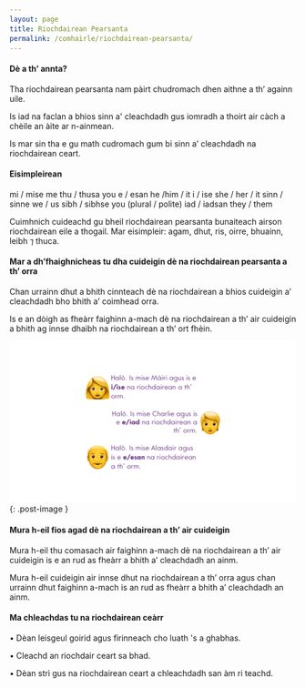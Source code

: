 ```yaml
---
layout: page
title: Riochdairean Pearsanta
permalink: /comhairle/riochdairean-pearsanta/
---
```


#### Dè a th’ annta?

Tha riochdairean pearsanta nam pàirt chudromach dhen aithne a th’ againn uile.

Is iad na faclan a bhios sinn a' cleachdadh gus iomradh a thoirt air càch a chèile an àite ar n-ainmean.

Is mar sin tha e gu math cudromach gum bi sinn a’ cleachdadh na riochdairean ceart.

#### Eisimpleirean

mi / mise			me
thu / thusa		you
e / esan			he /him / it
i / ise			she / her / it
sinn / sinne		we / us
sibh / sibhse		you (plural / polite)
iad / iadsan		they / them

Cuimhnich cuideachd gu bheil riochdairean pearsanta bunaiteach airson riochdairean eile a thogail. Mar eisimpleir: agam, dhut, ris, oirre, bhuainn, leibh ⁊ thuca.

#### Mar a dh’fhaighnicheas tu dha cuideigin dè na riochdairean pearsanta a th’ orra

Chan urrainn dhut a bhith cinnteach dè na riochdairean a bhios cuideigin a’ cleachdadh bho bhith a’ coimhead orra.

Is e an dòigh as fheàrr faighinn a-mach dè na riochdairean a th’ air cuideigin a bhith ag innse dhaibh na riochdairean a th’ ort fhèin.

![](/images/riochdairean-pearsanta.jpg){: .post-image }

#### Mura h-eil fios agad dè na riochdairean  a th’ air cuideigin

Mura h-eil thu comasach air faighinn a-mach dè na riochdairean a th’ air cuideigin is e an rud as fheàrr a bhith a’ cleachdadh an ainm.

Mura h-eil cuideigin air innse dhut na riochdairean a th’ orra agus chan urrainn dhut faighinn a-mach is an rud as fheàrr a bhith a’ cleachdadh an ainm.

#### Ma chleachdas tu na riochdairean ceàrr

• Dèan leisgeul goirid agus fìrinneach cho luath 's a ghabhas.

• Cleachd an riochdair ceart sa bhad.

• Dèan strì gus na riochdairean ceart a chleachdadh san àm ri teachd.
